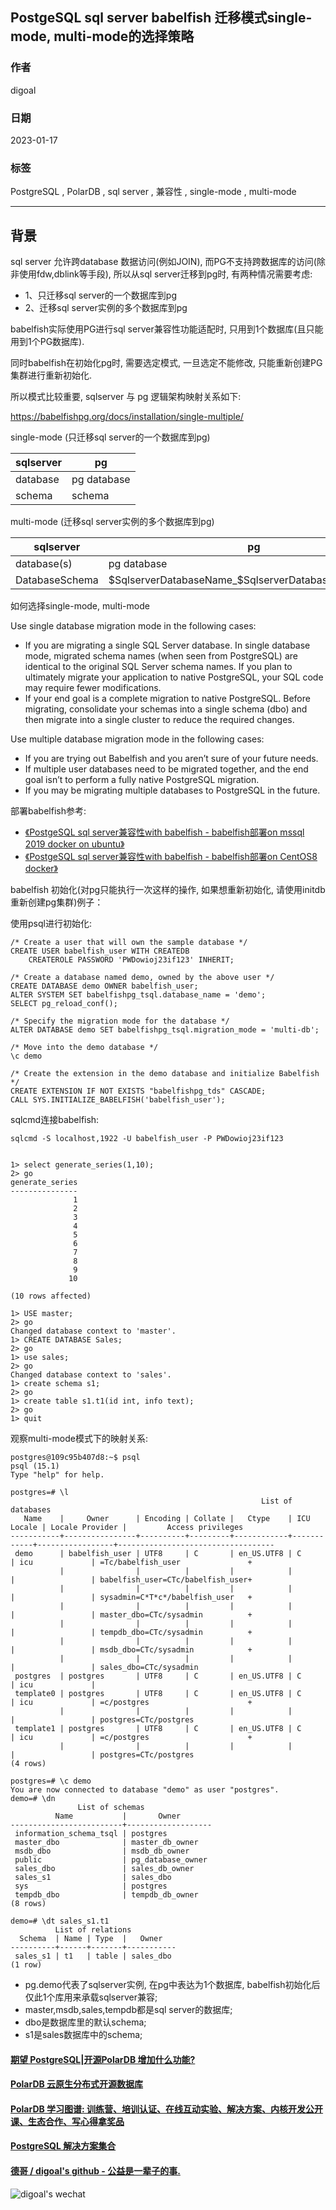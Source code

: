 ## PostgeSQL sql server babelfish 迁移模式single-mode, multi-mode的选择策略      
          
### 作者          
digoal          
          
### 日期          
2023-01-17          
          
### 标签          
PostgreSQL , PolarDB , sql server , 兼容性 , single-mode , multi-mode     
          
----          
          
## 背景          
sql server 允许跨database 数据访问(例如JOIN), 而PG不支持跨数据库的访问(除非使用fdw,dblink等手段), 所以从sql server迁移到pg时, 有两种情况需要考虑:    
- 1、只迁移sql server的一个数据库到pg    
- 2、迁移sql server实例的多个数据库到pg    
    
babelfish实际使用PG进行sql server兼容性功能适配时, 只用到1个数据库(且只能用到1个PG数据库).     
    
同时babelfish在初始化pg时, 需要选定模式, 一旦选定不能修改, 只能重新创建PG集群进行重新初始化.     
    
所以模式比较重要, sqlserver 与 pg 逻辑架构映射关系如下:    
    
https://babelfishpg.org/docs/installation/single-multiple/    
    
single-mode (只迁移sql server的一个数据库到pg)    
    
sqlserver | pg    
---|---    
database | pg database    
schema | schema    
    
    
multi-mode (迁移sql server实例的多个数据库到pg)    
       
sqlserver | pg    
---|---    
database(s) | pg database    
DatabaseSchema | $SqlserverDatabaseName_$SqlserverDatabaseSchemaName    
    
如何选择single-mode, multi-mode    
    
Use single database migration mode in the following cases:    
- If you are migrating a single SQL Server database. In single database mode, migrated schema names (when seen from PostgreSQL) are identical to the original SQL Server schema names. If you plan to ultimately migrate your application to native PostgreSQL, your SQL code may require fewer modifications.    
- If your end goal is a complete migration to native PostgreSQL. Before migrating, consolidate your schemas into a single schema (dbo) and then migrate into a single cluster to reduce the required changes.    
    
Use multiple database migration mode in the following cases:    
- If you are trying out Babelfish and you aren’t sure of your future needs.    
- If multiple user databases need to be migrated together, and the end goal isn’t to perform a fully native PostgreSQL migration.    
- If you may be migrating multiple databases to PostgreSQL in the future.    
    
部署babelfish参考:    
- [《PostgeSQL sql server兼容性with babelfish - babelfish部署on mssql 2019 docker on ubuntu》](../202301/20230117_01.md)      
- [《PostgeSQL sql server兼容性with babelfish - babelfish部署on CentOS8 docker》](../202301/20230116_01.md)      
    
babelfish 初始化(对pg只能执行一次这样的操作, 如果想重新初始化, 请使用initdb重新创建pg集群)例子：      
    
使用psql进行初始化:    
    
```    
/* Create a user that will own the sample database */    
CREATE USER babelfish_user WITH CREATEDB     
	CREATEROLE PASSWORD 'PWDowioj23if123' INHERIT;    
    
/* Create a database named demo, owned by the above user */    
CREATE DATABASE demo OWNER babelfish_user;    
ALTER SYSTEM SET babelfishpg_tsql.database_name = 'demo';    
SELECT pg_reload_conf();    
    
/* Specify the migration mode for the database */    
ALTER DATABASE demo SET babelfishpg_tsql.migration_mode = 'multi-db';    
    
/* Move into the demo database */    
\c demo    
    
/* Create the extension in the demo database and initialize Babelfish */    
CREATE EXTENSION IF NOT EXISTS "babelfishpg_tds" CASCADE;    
CALL SYS.INITIALIZE_BABELFISH('babelfish_user');    
```    
    
sqlcmd连接babelfish:     
    
```    
sqlcmd -S localhost,1922 -U babelfish_user -P PWDowioj23if123    
    
    
1> select generate_series(1,10);    
2> go    
generate_series    
---------------    
              1    
              2    
              3    
              4    
              5    
              6    
              7    
              8    
              9    
             10    
    
(10 rows affected)    
    
1> USE master;      
2> go    
Changed database context to 'master'.    
1> CREATE DATABASE Sales;    
2> go    
1> use sales;    
2> go    
Changed database context to 'sales'.    
1> create schema s1;    
2> go    
1> create table s1.t1(id int, info text);    
2> go    
1> quit    
```    
    
观察multi-mode模式下的映射关系:     
    
```    
postgres@109c95b407d8:~$ psql    
psql (15.1)    
Type "help" for help.    
    
postgres=# \l        
                                                        List of databases    
   Name    |     Owner      | Encoding | Collate |   Ctype    | ICU Locale | Locale Provider |         Access privileges             
-----------+----------------+----------+---------+------------+------------+-----------------+-----------------------------------    
 demo      | babelfish_user | UTF8     | C       | en_US.UTF8 | C          | icu             | =Tc/babelfish_user               +    
           |                |          |         |            |            |                 | babelfish_user=CTc/babelfish_user+    
           |                |          |         |            |            |                 | sysadmin=C*T*c*/babelfish_user   +    
           |                |          |         |            |            |                 | master_dbo=CTc/sysadmin          +    
           |                |          |         |            |            |                 | tempdb_dbo=CTc/sysadmin          +    
           |                |          |         |            |            |                 | msdb_dbo=CTc/sysadmin            +    
           |                |          |         |            |            |                 | sales_dbo=CTc/sysadmin    
 postgres  | postgres       | UTF8     | C       | en_US.UTF8 | C          | icu             |     
 template0 | postgres       | UTF8     | C       | en_US.UTF8 | C          | icu             | =c/postgres                      +    
           |                |          |         |            |            |                 | postgres=CTc/postgres    
 template1 | postgres       | UTF8     | C       | en_US.UTF8 | C          | icu             | =c/postgres                      +    
           |                |          |         |            |            |                 | postgres=CTc/postgres    
(4 rows)    
    
postgres=# \c demo    
You are now connected to database "demo" as user "postgres".    
demo=# \dn    
               List of schemas    
          Name           |       Owner           
-------------------------+-------------------    
 information_schema_tsql | postgres    
 master_dbo              | master_db_owner    
 msdb_dbo                | msdb_db_owner    
 public                  | pg_database_owner    
 sales_dbo               | sales_db_owner    
 sales_s1                | sales_dbo    
 sys                     | postgres    
 tempdb_dbo              | tempdb_db_owner    
(8 rows)    
    
demo=# \dt sales_s1.t1    
          List of relations    
  Schema  | Name | Type  |   Owner       
----------+------+-------+-----------    
 sales_s1 | t1   | table | sales_dbo    
(1 row)    
```    
      
- pg.demo代表了sqlserver实例, 在pg中表达为1个数据库, babelfish初始化后仅此1个库用来承载sqlserver兼容;  
- master,msdb,sales,tempdb都是sql server的数据库;    
- dbo是数据库里的默认schema;    
- s1是sales数据库中的schema;    
    
  
#### [期望 PostgreSQL|开源PolarDB 增加什么功能?](https://github.com/digoal/blog/issues/76 "269ac3d1c492e938c0191101c7238216")
  
  
#### [PolarDB 云原生分布式开源数据库](https://github.com/ApsaraDB "57258f76c37864c6e6d23383d05714ea")
  
  
#### [PolarDB 学习图谱: 训练营、培训认证、在线互动实验、解决方案、内核开发公开课、生态合作、写心得拿奖品](https://www.aliyun.com/database/openpolardb/activity "8642f60e04ed0c814bf9cb9677976bd4")
  
  
#### [PostgreSQL 解决方案集合](../201706/20170601_02.md "40cff096e9ed7122c512b35d8561d9c8")
  
  
#### [德哥 / digoal's github - 公益是一辈子的事.](https://github.com/digoal/blog/blob/master/README.md "22709685feb7cab07d30f30387f0a9ae")
  
  
![digoal's wechat](../pic/digoal_weixin.jpg "f7ad92eeba24523fd47a6e1a0e691b59")
  
